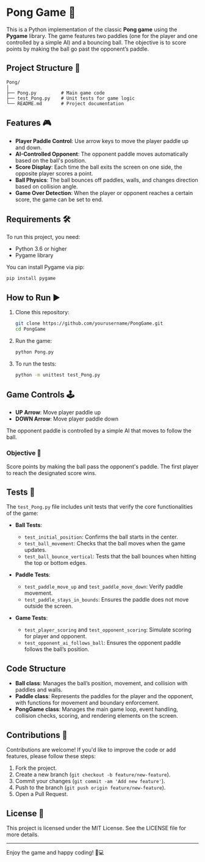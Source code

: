 # Pong Game 🏓

This is a Python implementation of the classic **Pong game** using the **Pygame** library. The game features two paddles (one for the player and one controlled by a simple AI) and a bouncing ball. The objective is to score points by making the ball go past the opponent’s paddle.

## Project Structure 📂

```plaintext
Pong/
│
├── Pong.py         # Main game code
├── test_Pong.py    # Unit tests for game logic
└── README.md       # Project documentation
```

## Features 🎮

- **Player Paddle Control**: Use arrow keys to move the player paddle up and down.
- **AI-Controlled Opponent**: The opponent paddle moves automatically based on the ball's position.
- **Score Display**: Each time the ball exits the screen on one side, the opposite player scores a point.
- **Ball Physics**: The ball bounces off paddles, walls, and changes direction based on collision angle.
- **Game Over Detection**: When the player or opponent reaches a certain score, the game can be set to end.

## Requirements 🛠️

To run this project, you need:
- Python 3.6 or higher
- Pygame library

You can install Pygame via pip:
```bash
pip install pygame
```

## How to Run ▶️

1. Clone this repository:
    ```bash
    git clone https://github.com/yourusername/PongGame.git
    cd PongGame
    ```

2. Run the game:
    ```bash
    python Pong.py
    ```

3. To run the tests:
    ```bash
    python -m unittest test_Pong.py
    ```

## Game Controls 🕹️

- **UP Arrow**: Move player paddle up
- **DOWN Arrow**: Move player paddle down

The opponent paddle is controlled by a simple AI that moves to follow the ball.

### Objective 🎯
Score points by making the ball pass the opponent's paddle. The first player to reach the designated score wins.

## Tests 🧪

The `test_Pong.py` file includes unit tests that verify the core functionalities of the game:

- **Ball Tests**:
  - `test_initial_position`: Confirms the ball starts in the center.
  - `test_ball_movement`: Checks that the ball moves when the game updates.
  - `test_ball_bounce_vertical`: Tests that the ball bounces when hitting the top or bottom edges.

- **Paddle Tests**:
  - `test_paddle_move_up` and `test_paddle_move_down`: Verify paddle movement.
  - `test_paddle_stays_in_bounds`: Ensures the paddle does not move outside the screen.

- **Game Tests**:
  - `test_player_scoring` and `test_opponent_scoring`: Simulate scoring for player and opponent.
  - `test_opponent_ai_follows_ball`: Ensures the opponent paddle follows the ball’s position.

## Code Structure

- **Ball class**: Manages the ball’s position, movement, and collision with paddles and walls.
- **Paddle class**: Represents the paddles for the player and the opponent, with functions for movement and boundary enforcement.
- **PongGame class**: Manages the main game loop, event handling, collision checks, scoring, and rendering elements on the screen.

## Contributions 🤝

Contributions are welcome! If you'd like to improve the code or add features, please follow these steps:

1. Fork the project.
2. Create a new branch (`git checkout -b feature/new-feature`).
3. Commit your changes (`git commit -am 'Add new feature'`).
4. Push to the branch (`git push origin feature/new-feature`).
5. Open a Pull Request.

## License 📄

This project is licensed under the MIT License. See the LICENSE file for more details.

---

Enjoy the game and happy coding! 🏓💻